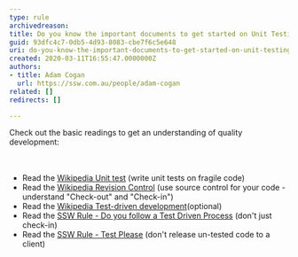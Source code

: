 ```yaml
---
type: rule
archivedreason: 
title: Do you know the important documents to get started on Unit Testing?
guid: 93dfc4c7-0db5-4d93-8083-cbe7f6c5e648
uri: do-you-know-the-important-documents-to-get-started-on-unit-testing
created: 2020-03-11T16:55:47.0000000Z
authors:
- title: Adam Cogan
  url: https://ssw.com.au/people/adam-cogan
related: []
redirects: []

---
```



Check out&#160;the basic readings to get an understanding of quality development&#58;<br>
<br><excerpt class='endintro'></excerpt><br>
<ul><li>Read the&#160;<a href="https&#58;//www.ssw.com.au/SSW/Redirect/WikipediaUnitTest.htm">Wikipedia Unit test</a>&#160;(write unit tests on fragile code)</li><li>Read the&#160;<a href="https&#58;//www.ssw.com.au/SSW/Redirect/WikipediaRevisionControl.htm">Wikipedia Revision Control</a>&#160;(use source control for your code - understand &quot;Check-out&quot; and &quot;Check-in&quot;)</li><li>Read the&#160;<a href="https&#58;//www.ssw.com.au/SSW/Redirect/WikipediaTest-drivenDevelopment.htm">Wikipedia Test-driven development</a>(optional)</li><li>Read the&#160;<a href="https&#58;//www.ssw.com.au/ssw/Standards/Rules/RulesToBetterVersionControlWithTFS%28AKASourceControl%29.aspx#TestDrivenProcess">SSW Rule - Do you follow a Test Driven Process</a>&#160;(don't just check-in)</li><li>Read the&#160;<a href="/_layouts/15/FIXUPREDIRECT.ASPX?WebId=3dfc0e07-e23a-4cbb-aac2-e778b71166a2&amp;TermSetId=07da3ddf-0924-4cd2-a6d4-a4809ae20160&amp;TermId=d66a9404-2ca9-4d19-ad6c-df1618b4fc28">SSW Rule - Test Please</a>&#160;(don't release un-tested code to a client)​<br></li></ul>


